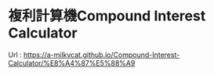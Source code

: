 # 複利計算機Compound Interest Calculator 
Url : https://a-milkycat.github.io/Compound-Interest-Calculator/%E8%A4%87%E5%88%A9
